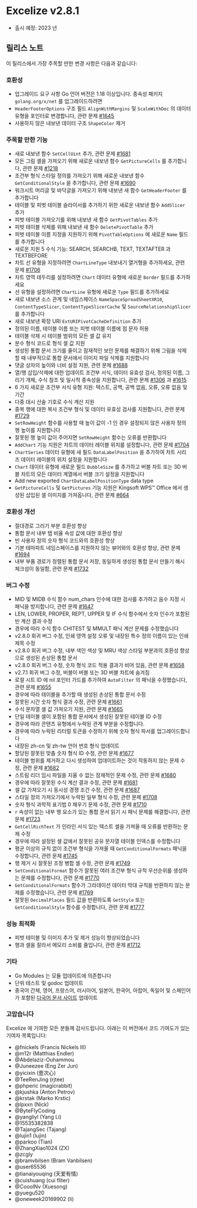 # Excelize v2.8.1

* 출시 예정: 2023 년

## 릴리스 노트

이 릴리스에서 가장 주목할 만한 변경 사항은 다음과 같습니다:

### 호환성

* 업그레이드 요구 사항 Go 언어 버전은 1.18 이상입니다. 종속성 패키지 `golang.org/x/net` 를 업그레이드하려면
* `HeaderFooterOptions` 구조 필드 `AlignWithMargins` 및 `ScaleWithDoc` 의 데이터 유형을 포인터로 변경합니다, 관련 문제 [#1645](https://github.com/xuri/excelize/issues/1645)
* 사용하지 않은 내보낸 데이터 구조 `ShapeColor` 제거

### 주목할 만한 기능

* 새로 내보낸 함수 `SetCellUint` 추가, 관련 문제 [#1681](https://github.com/xuri/excelize/issues/1681)
* 모든 그림 셀을 가져오기 위해 새로운 내보낸 함수 `GetPictureCells` 를 추가합니다, 관련 문제 [#1218](https://github.com/xuri/excelize/issues/1218)
* 조건부 형식 스타일 정의를 가져오기 위해 새로운 내보낸 함수 `GetConditionalStyle` 을 추가합니다, 관련 문제 [#1690](https://github.com/xuri/excelize/issues/1690)
* 워크시트 머리글 및 바닥글을 가져오기 위해 내보낸 새 함수 `GetHeaderFooter` 를 추가합니다
* 테이블 및 피벗 테이블 슬라이서를 추가하기 위한 새로운 내보낸 함수 `AddSlicer` 추가
* 피벗 테이블 가져오기를 위해 내보낸 새 함수 `GetPivotTables` 추가
* 피벗 테이블 삭제를 위해 내보낸 새 함수 `DeletePivotTable` 추가
* 피벗 테이블 이름 지정을 지원하기 위해 `PivotTableOptions` 에 새로운 `Name` 필드를 추가합니다
* 새로운 지원 5 수식 기능: SEARCH, SEARCHB, TEXT, TEXTAFTER 과 TEXTBEFORE
* 차트 선 유형을 지정하려면 `ChartLineType` 내보내기 열거형을 추가하세요, 관련 문제 [#1706](https://github.com/xuri/excelize/issues/1706)
* 차트 영역 테두리를 설정하려면 `Chart` 데이터 유형에 새로운 `Border` 필드를 추가하세요
* 선 유형을 설정하려면 `ChartLine` 유형에 새로운 `Type` 필드를 추가하세요
* 새로 내보낸 소스 관계 및 네임스페이스 `NameSpaceSpreadSheetXR10`, `ContentTypeSlicer`, `ContentTypeSlicerCache` 및 `SourceRelationshipSlicer` 를 추가합니다
* 새로 내보낸 확장 URI `ExtURIPivotCacheDefinition` 추가
* 정의된 이름, 테이블 이름 또는 피벗 테이블 이름에 점 문자 허용
* 테이블 삭제 시 테이블 범위의 모든 셀 값 유지
* 분수 형식 코드로 형식 셀 값 지원
* 생성된 통합 문서 크기를 줄이고 잠재적인 보안 문제를 해결하기 위해 그림을 삭제할 때 내부적으로 통합 문서에서 이미지 파일 삭제를 지원합니다
* 댓글 상자의 높이와 너비 설정 지원, 관련 문제 [#1688](https://github.com/xuri/excelize/issues/1688)
* 열/행 삽입/삭제에 대한 업데이트 조건부 서식, 데이터 유효성 검사, 정의된 이름, 그리기 개체, 수식 참조 및 일시적 종속성을 지원합니다, 관련 문제 [#1306](https://github.com/xuri/excelize/issues/1306) 과 [#1615](https://github.com/xuri/excelize/issues/1615)
* 6 가지 새로운 조건부 서식 유형 지원: 텍스트, 공백, 공백 없음, 오류, 오류 없음 및 기간
* 다중 대시 산술 기호로 수식 계산 지원
* 중복 행에 대한 복사 조건부 형식 및 데이터 유효성 검사를 지원합니다, 관련 문제 [#1729](https://github.com/xuri/excelize/issues/1729)
* `SetRowHeight` 함수를 사용할 때 높이 값이 -1 인 경우 설정되지 않은 사용자 정의 행 높이를 지원합니다
* 잘못된 행 높이 값이 주어지면 `SetRowHeight` 함수는 오류를 반환합니다
* `AddChart` 기능 지원은 차트의 데이터 레이블 위치를 설정합니다, 관련 문제 [#1704](https://github.com/xuri/excelize/issues/1704)
* `ChartSeries` 데이터 유형에 새 필드 `DataLabelPosition` 을 추가하여 차트 시리즈 데이터 레이블의 위치 설정을 지원합니다
* `Chart` 데이터 유형에 새로운 필드 `BubbleSize` 를 추가하고 버블 차트 또는 3D 버블 차트의 모든 데이터 계열에서 버블 크기 설정을 지원합니다
* Add new exported `ChartDataLabelPositionType` data type
* `GetPictureCells` 및 `GetPictures` 기능 지원은 Kingsoft WPS&trade; Office 에서 생성된 삽입된 셀 이미지를 가져옵니다, 관련 문제 [#664](https://github.com/xuri/excelize/issues/664)

### 호환성 개선

* 절대경로 그리기 부분 호환성 향상
* 통합 문서 내부 탭 비율 속성 값에 대한 호환성 향상
* 빈 사용자 정의 숫자 형식 코드와의 호환성 향상
* 기본 테마파트 네임스페이스를 지원하지 않는 뷰어와의 호환성 향상, 관련 문제 [#1694](https://github.com/xuri/excelize/issues/1694)
* 내부 부품 경로가 정렬된 통합 문서 저장, 동일하게 생성된 통합 문서 만들기 해시 체크섬이 동일함, 관련 문제 [#1732](https://github.com/xuri/excelize/issues/1732)

### 버그 수정

* MID 및 MIDB 수식 함수 num_chars 인수에 대한 검사를 추가하고 음수 지정 시 패닉을 방지합니다, 관련 문제 [#1647](https://github.com/xuri/excelize/issues/1647)
* LEN, LOWER, PROPER, REPT, UPPER 및 IF 수식 함수에서 숫자 인수가 포함된 빈 계산 결과 수정
* 경우에 따라 수식 함수 CHITEST 및 MMULT 패닉 계산 문제를 수정했습니다
* v2.8.0 회귀 버그 수정, 인쇄 영역 설정 오류 및 내장된 특수 정의 이름이 있는 인쇄 제목 수정
* v2.8.0 회귀 버그 수정, 내부 색인 색상 및 MRU 색상 스타일 부분과의 호환성 향상으로 생성된 손상된 통합 문서
* v2.8.0 회귀 버그 수정, 숫자 형식 코드 적용 결과가 비어 있음, 관련 문제 [#1658](https://github.com/xuri/excelize/issues/1658)
* v2.7.1 회귀 버그 수정, 버블이 버블 또는 3D 버블 차트에 숨겨짐
* 로컬 시트 ID 에 nil 포인터 가드를 추가하여 `AutoFilter` 의 패닉을 수정했습니다, 관련 문제 [#1655](https://github.com/xuri/excelize/issues/1655)
* 경우에 따라 테이블을 추가할 때 생성된 손상된 통합 문서 수정
* 잘못된 시간 숫자 형식 결과 수정, 관련 문제 [#1661](https://github.com/xuri/excelize/issues/1661)
* 수식 문자열 셀 값 가져오기 지원, 관련 문제 [#1665](https://github.com/xuri/excelize/issues/1665)
* 단일 테이블 셀이 포함된 통합 문서에서 생성된 잘못된 테이블 ID 수정
* 경우에 따라 콘텐츠 유형에서 누락된 관계 부분을 수정합니다.
* 경우에 따라 누락된 리터럴 토큰을 수정하기 위해 숫자 형식 파서를 업그레이드합니다
* 내장된 zh-cn 및 zh-tw 언어 번호 형식 업데이트
* 할당된 잘못된 맞춤 숫자 형식 ID 수정, 관련 문제 [#1677](https://github.com/xuri/excelize/issues/1677)
* 테이블 범위를 제거하고 다시 생성하여 업데이트하는 것이 작동하지 않는 문제 수정, 관련 문제 [#1682](https://github.com/xuri/excelize/issues/1682)
* 스트림 리더 임시 파일을 지울 수 없는 잠재적인 문제 수정, 관련 문제 [#1680](https://github.com/xuri/excelize/issues/1680)
* 경우에 따라 잘못된 수식 계산 결과 수정, 관련 문제 [#1681](https://github.com/xuri/excelize/issues/1681)
* 셀 값 가져오기 시 동시성 경쟁 조건 수정, 관련 문제 [#1687](https://github.com/xuri/excelize/issues/1687)
* 스타일 정의 가져오기에서 누락된 일부 형식 수정, 관련 문제 [#1708](https://github.com/xuri/excelize/issues/1708)
* 숫자 형식 과학적 표기법 0 채우기 문제 수정, 관련 문제 [#1710](https://github.com/xuri/excelize/issues/1710)
* `r` 속성이 없는 내부 행 요소가 있는 통합 문서 읽기 시 패닉 문제를 해결합니다, 관련 문제 [#1723](https://github.com/xuri/excelize/issues/1723)
* `GetCellRichText` 가 인라인 서식 있는 텍스트 셀을 가져올 때 오류를 반환하는 문제 수정
* 경우에 따라 설정된 셀 값에서 잘못된 공유 문자열 테이블 인덱스를 수정합니다
* 평균 이상의 규칙 없이 조건부 형식을 가져올 때 `GetConditionalFormats` 패닉을 수정합니다, 관련 문제 [#1745](https://github.com/xuri/excelize/issues/1745)
* 행 제거 시 잘못된 조정 병합 셀 수정, 관련 문제 [#1749](https://github.com/xuri/excelize/issues/1749)
* `SetConditionalFormat` 함수가 잘못된 여러 조건부 형식 규칙 우선순위를 생성하는 문제를 수정합니다, 관련 문제 [#1770](https://github.com/xuri/excelize/issues/1770)
* `GetConditionalFormats` 함수가 그라데이션 데이터 막대 규칙을 반환하지 않는 문제를 수정했습니다, 관련 문제 [#1769](https://github.com/xuri/excelize/issues/1769)
* 잘못된 `DecimalPlaces` 필드 값을 반환하도록 `GetStyle` 또는 `GetConditionalStyle` 함수를 수정합니다, 관련 문제 [#1777](https://github.com/xuri/excelize/issues/1777)

### 성능 최적화

* 피벗 테이블 및 이미지 추가 및 제거 성능이 향상되었습니다
* 행과 셀을 잘라서 메모리 소비를 줄입니다, 관련 문제 [#1712](https://github.com/xuri/excelize/issues/1712)

### 기타

* Go Modules 는 모듈 업데이트에 의존합니다
* 단위 테스트 및 godoc 업데이트
* 중국어 간체, 영어, 프랑스어, 러시아어, 일본어, 한국어, 아랍어, 독일어 및 스페인어가 포함된 [다국어 문서 사이트](https://xuri.me/excelize) 업데이트

### 고맙습니다

Excelize 에 기여한 모든 분들께 감사드립니다. 아래는 이 버전에서 코드 기여도가 있는 기여자 목록입니다:

* @fnickels (Francis Nickels III)
* @m12r (Matthias Endler)
* @Abdelaziz-Ouhammou
* @Juneezee (Eng Zer Jun)
* @yicixin (壹次心)
* @TeeRenJing (rjtee)
* @phperic (magicrabbit)
* @kjushka (Anton Petrov)
* @krstak (Marko Krstic)
* @lpxxn (Nick)
* @ByteFlyCoding
* @yangliyl (Yang Li)
* @15535382838
* @TajangSec (Tajang)
* @lujin1 (lujin)
* @parkoo (Tian)
* @ZhangXiao1024 (ZX)
* @zcgly
* @bramvbilsen (Bram Vanbilsen)
* @user65536
* @tianaiyouqing (天爱有情)
* @cuishuang (cui fliter)
* @CooolNv (Xuesong)
* @yuegu520
* @oneweek20169902 (li)
